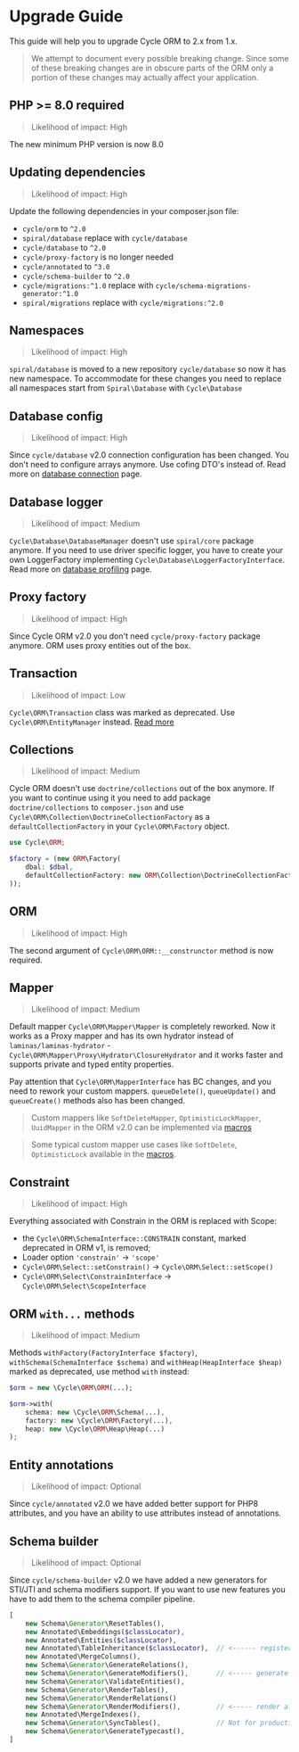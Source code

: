 # Upgrade Guide

This guide will help you to upgrade Cycle ORM to 2.x from 1.x.

> We attempt to document every possible breaking change. Since some of these breaking changes are in obscure parts of
> the ORM only a portion of these changes may actually affect your application.

## PHP >= 8.0 required

> Likelihood of impact: High

The new minimum PHP version is now 8.0

## Updating dependencies

> Likelihood of impact: High

Update the following dependencies in your composer.json file:

- `cycle/orm` to `^2.0`
- `spiral/database` replace with `cycle/database`
- `cycle/database` to `^2.0`
- `cycle/proxy-factory` is no longer needed
- `cycle/annotated` to `^3.0`
- `cycle/schema-builder` to `^2.0`
- `cycle/migrations:^1.0` replace with `cycle/schema-migrations-generator:^1.0`
- `spiral/migrations` replace with `cycle/migrations:^2.0`

## Namespaces

> Likelihood of impact: High

`spiral/database` is moved to a new repository `cycle/database` so now it has new namespace. To accommodate for these
changes you need to replace all namespaces start from `Spiral\Database` with `Cycle\Database`

## Database config

> Likelihood of impact: High

Since `cycle/database` v2.0 connection configuration has been changed. You don't need to configure arrays anymore. Use 
cofing DTO's instead of. Read more on [database connection](/docs/en/database/connect.md) page.

## Database logger

> Likelihood of impact: Medium

`Cycle\Database\DatabaseManager` doesn't use `spiral/core` package anymore. If you need to use driver specific logger, 
you have to create your own LoggerFactory implementing `Cycle\Database\LoggerFactoryInterface`.
Read more on [database profiling](/docs/en/database/profiling.md) page.

## Proxy factory

> Likelihood of impact: High

Since Cycle ORM v2.0 you don't need `cycle/proxy-factory` package anymore. ORM uses proxy entities out of the box.

## Transaction

> Likelihood of impact: Low

`Cycle\ORM\Transaction` class was marked as deprecated. Use `Cycle\ORM\EntityManager`
instead. [Read more](/docs/en/advanced/entity-manager.md)

## Collections

> Likelihood of impact: Medium

Cycle ORM doesn't use `doctrine/collections` out of the box anymore. If you want to continue using it you need to add
package `doctrine/collections` to `composer.json` and use `Cycle\ORM\Collection\DoctrineCollectionFactory`
as a `defaultCollectionFactory` in your `Cycle\ORM\Factory` object.

```php
use Cycle\ORM;

$factory = (new ORM\Factory(
    dbal: $dbal,
    defaultCollectionFactory: new ORM\Collection\DoctrineCollectionFactory
));
```

## ORM

> Likelihood of impact: High

The second argument of `Cycle\ORM\ORM::__construnctor` method is now required.

## Mapper

> Likelihood of impact: Medium

Default mapper `Cycle\ORM\Mapper\Mapper` is completely reworked. Now it works as a Proxy mapper and has its own hydrator
instead of `laminas/laminas-hydrator` - `Cycle\ORM\Mapper\Proxy\Hydrator\ClosureHydrator` and it works faster and
supports private and typed entity properties.

Pay attention that `Cycle\ORM\MapperInterface` has BC changes, and you need to rework your custom mappers. 
`queueDelete()`, `queueUpdate()` and `queueCreate()` methods also has been changed.

> Custom mappers like `SoftDeleteMapper`, `OptimisticLockMapper`, `UuidMapper` in the ORM v2.0 can be implemented 
> via [macros](/docs/en/entity-behaviors/install.md)

> Some typical custom mapper use cases like `SoftDelete`, `OptimisticLock` 
> available in the [macros](/docs/en/entity-behaviors/install.md). 

## Constraint

> Likelihood of impact: High

Everything associated with Constrain in the ORM is replaced with Scope:

 - the `Cycle\ORM\SchemaInterface::CONSTRAIN` constant, marked deprecated in ORM v1, is removed;
 - Loader option `'constrain'` -> `'scope'`
 - `Cycle\ORM\Select::setConstrain()` -> `Cycle\ORM\Select::setScope()`
 - `Cycle\ORM\Select\ConstrainInterface` -> `Cycle\ORM\Select\ScopeInterface`

## ORM `with...` methods

> Likelihood of impact: Medium

Methods `withFactory(FactoryInterface $factory)`, `withSchema(SchemaInterface $schema)`
and `withHeap(HeapInterface $heap)` marked as deprecated, use method `with` instead:

```php
$orm = new \Cycle\ORM\ORM(...);

$orm->with(
    schema: new \Cycle\ORM\Schema(...),
    factory: new \Cycle\ORM\Factory(...),
    heap: new \Cycle\ORM\Heap\Heap(...)
);
```

## Entity annotations

> Likelihood of impact: Optional

Since `cycle/annotated` v2.0 we have added better support for PHP8 attributes, and you have an ability to use attributes
instead of annotations.

## Schema builder

> Likelihood of impact: Optional

Since `cycle/schema-builder` v2.0 we have added a new generators for STI/JTI and schema modifiers support. If you want 
to use new features you have to add them to the schema compiler pipeline.

```php
[
    new Schema\Generator\ResetTables(),
    new Annotated\Embeddings($classLocator),
    new Annotated\Entities($classLocator),
    new Annotated\TableInheritance($classLocator),  // <------ register STI/JTI
    new Annotated\MergeColumns(),
    new Schema\Generator\GenerateRelations(), 
    new Schema\Generator\GenerateModifiers(),       // <----- generate changes from schema modifiers
    new Schema\Generator\ValidateEntities(),
    new Schema\Generator\RenderTables(),
    new Schema\Generator\RenderRelations()
    new Schema\Generator\RenderModifiers(),         // <----- render all schema modifiers
    new Annotated\MergeIndexes(),
    new Schema\Generator\SyncTables(),              // Not for production
    new Schema\Generator\GenerateTypecast(),
]
```
